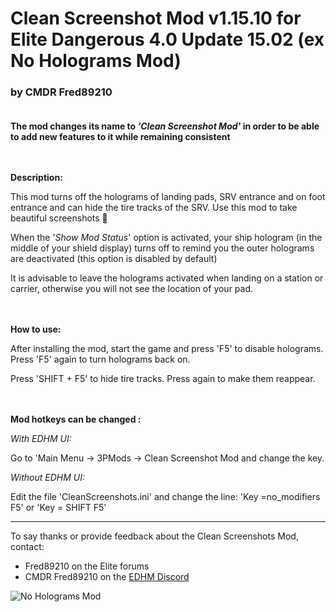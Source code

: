 # Clean Screenshot Mod v1.15.10 for Elite Dangerous 4.0 Update 15.02  (ex No Holograms Mod)

### by CMDR Fred89210<br><br>

**The mod changes its name to *'Clean Screenshot Mod'* in order to be able to add new features to it while remaining consistent**
<br><br><br>

**Description:**

This mod turns off the holograms of landing pads, SRV entrance and on foot entrance and can hide the tire tracks of the SRV.
Use this mod to take beautiful screenshots 🤩

When the '*Show Mod Status*' option is activated, your ship hologram (in the middle of your shield display) turns off to remind you the outer holograms are deactivated (this option is disabled by default)

It is advisable to leave the holograms activated when landing on a station or carrier, otherwise you will not see the location of your pad.
<br><br><br>

**How to use:**

After installing the mod, start the game and press 'F5' to disable holograms.
Press 'F5' again to turn holograms back on.

Press 'SHIFT + F5' to hide tire tracks.
Press again to make them reappear.
<br><br><br>

**Mod hotkeys can be changed :**

*With EDHM UI:* 

Go to 'Main Menu -> 3PMods -> Clean Screenshot Mod and change the key.

*Without EDHM UI:* 

Edit the file 'CleanScreenshots.ini' and change the line: 'Key =no_modifiers F5' or 'Key = SHIFT F5'

-------------------------------------------------------------------------

To say thanks or provide feedback about the Clean Screenshots Mod, contact:
- Fred89210 on the Elite forums
- CMDR Fred89210 on the [EDHM Discord](https://discord.gg/MtBszksjMr)

![No Holograms Mod](https://github.com/psychicEgg/EDHM/blob/main/Odyssey/3rdPartyMods/CleanScreenshot--(ex-NoHolograms)/No-Hologram-1.jpg?raw=true)

